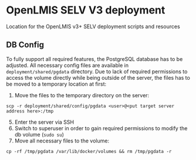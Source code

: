 # OpenLMIS SELV V3 deployment
Location for the OpenLMIS v3+ SELV deployment scripts and resources

## DB Config
To fully support all required features, the PostgreSQL database has to be adjusted.
All necessary config files are available in `deployment/shared/pgdata` directory. Due to 
lack of required permissions to access the volume directly while being outside of the server,
the files has to be moved to a temporary location at first:
1. Move the files to the temporary directory on the server:
```$shell
scp -r deployment/shared/config/pgdata <user>@<put target server address here>:/tmp
```
5. Enter the server via SSH
6. Switch to superuser in order to gain required permissions to modify the db volume (`sudo su`)
7. Move all necessary files to the volume: 
```$shell
cp -rf /tmp/pgdata /var/lib/docker/volumes && rm /tmp/pgdata -r
```
